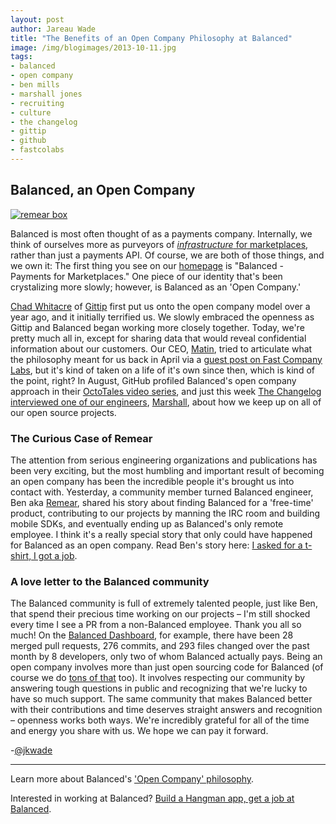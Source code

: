 ```yaml
---
layout: post
author: Jareau Wade
title: "The Benefits of an Open Company Philosophy at Balanced"
image: /img/blogimages/2013-10-11.jpg
tags:
- balanced
- open company
- ben mills
- marshall jones
- recruiting
- culture
- the changelog
- gittip
- github
- fastcolabs
---
```


## Balanced, an Open Company
<a href="https://www.balancedpayments.com/open"><img style="display:block;margin-left:auto;margin-right:auto" alt="remear box" src="http://i.imgur.com/hridjJ2.png"></a>

Balanced is most often thought of as a payments company. Internally, we think of ourselves more as purveyors of [*infrastructure* for marketplaces](http://www.collaborativeconsumption.com/2013/10/08/online-marketplaces-are-hard/), rather than just a payments API. Of course, we are both of those things, and we own it: The first thing you see on our [homepage](https://www.balancedpayments.com/) is "Balanced - Payments for Marketplaces." One piece of our identity that's been crystalizing more slowly; however, is Balanced as an 'Open Company.' 

[Chad Whitacre](https://twitter.com/whit537) of [Gittip](https://www.gittip.com/) first put us onto the open company model over a year ago, and it initially terrified us. We slowly embraced the openness as Gittip and Balanced began working more closely together. Today, we're pretty much all in, except for sharing data that would reveal confidential information about our customers. Our CEO, [Matin](https://twitter.com/matin), tried to articulate what the philosophy meant for us back in April via a [guest post on Fast Company Labs](http://www.fastcolabs.com/3008944/open-company/why-i-made-my-payments-startup-an-open-company), but it's kind of taken on a life of it's own since then, which is kind of the point, right? In August, GitHub profiled Balanced's open company approach in their [OctoTales video series](https://www.youtube.com/watch?v=ukKd8W3Bvo0), and just this week [The Changelog interviewed one of our engineers](http://thechangelog.com/107/), [Marshall](https://twitter.com/marshall_jones), about how we keep up on all of our open source projects. 

### The Curious Case of Remear
The attention from serious engineering organizations and publications has been very exciting, but the most humbling and important result of becoming an open company has been the incredible people it's brought us into contact with. Yesterday, a community member turned Balanced engineer, Ben aka [Remear](https://twitter.com/remear), shared his story about finding Balanced for a 'free-time' product, contributing to our projects by manning the IRC room and building mobile SDKs, and eventually ending up as Balanced's only remote employee. I think it's a really special story that only could have happened for Balanced as an open company. Read Ben's story here: [I asked for a t-shirt, I got a job](http://remear.unfiniti.com/i-asked-for-a-t-shirt-i-got-a-job/).

### A love letter to the Balanced community
The Balanced community is full of extremely talented people, just like Ben, that spend their precious time working on our projects – I'm still shocked every time I see a PR from a non-Balanced employee. Thank you all so much! On the [Balanced Dashboard](https://github.com/balanced/balanced-dashboard/pulse/monthly), for example, there have been 28 merged pull requests, 276 commits, and 293 files changed over the past month by 8 developers, only two of whom Balanced actually pays. Being an open company involves more than just open sourcing code for Balanced (of course we do [tons of that](https://github.com/balanced) too). It involves respecting our community by answering tough questions in public and recognizing that we're lucky to have so much support. The same community that makes Balanced better with their contributions and time deserves straight answers and recognition – openness works both ways. We're incredibly grateful for all of the time and energy you share with us. We hope we can pay it forward.

-[@jkwade](https://twitter.com/jkwade)

---

Learn more about Balanced's ['Open Company' philosophy](https://www.balancedpayments.com/open). 

Interested in working at Balanced? [Build a Hangman app, get a job at Balanced](https://gist.github.com/mjallday/6891926).
